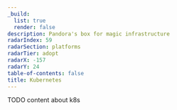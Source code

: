 ```yaml
---
_build:
  list: true
  render: false
description: Pandora's box for magic infrastructure
radarIndex: 59
radarSection: platforms
radarTier: adopt
radarX: -157
radarY: 24
table-of-contents: false
title: Kubernetes
---
```


TODO content about k8s
